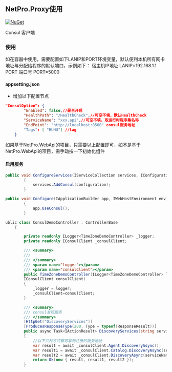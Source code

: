 
## NetPro.Proxy使用
 [![NuGet](https://img.shields.io/nuget/v/NetPro.ConsulClient.svg)](https://nuget.org/packages/NetPro.ConsulClient)

Consul 客户端

### 使用

如在容器中使用，需要配置如下LANIP和PORT环境变量，默认便利本机所有网卡地址与分配给程序的默认端口，示例如下：
宿主机IP地址   LANIP=192.168.1.1
PORT 端口号 PORT=5000

#### appsetting.json 

- 增加以下配置节点
```json
"ConsulOption": {
        "Enabled": false,//是否开启
		"HealthPath": "/HealthCheck",//可空不填，默认HealthCheck
		"ServiceName": "xxx.api",//可空不填，取运行时程序集名称
		"EndPoint": "http://localhost:8500" consul服务地址
        "Tags": [ "HUHU"] //tag
	}
```
如果基于NetPro.WebApi的项目，只需要以上配置即可，如不是基于NetPro.WebApi的项目，需手动按一下初始化组件
#### 启用服务
``` csharp
public void ConfigureServices(IServiceCollection services, IConfiguration configuration = null)
        {
            services.AddConsul(configuration);
        }

public void Configure(IApplicationBuilder app, IWebHostEnvironment env)
        {
            app.UseConsul();
        }
```

```csharp
ublic class ConsulDemoController : ControllerBase
    {

        private readonly ILogger<TimeZoneDemoController> _logger;
        private readonly IConsulClient _consulClient;

        /// <summary>
        /// 
        /// </summary>
        /// <param name="logger"></param>
        /// <param name="consulClient"></param>
        public TimeZoneDemoController(ILogger<TimeZoneDemoController> logger,
        IConsulClient consulClient)
        {
            _logger = logger;
            _consulClient=consulClient;
        }

        /// <summary>
        /// consul发现服务
        /// </summary>
        [HttpGet("DiscoveryServices")]
        [ProducesResponseType(200, Type = typeof(ResponseResult))]
        public async Task<IActionResult> DiscoveryServices(string serviceName = "XXX.API")
        {
            //以下几种方式都可拿到注册的服务地址
            var result = await _consulClient.Agent.DiscoveryAsync();
            var result1 = await _consulClient.Catalog.DiscoveryAsync(serviceName);
            var result2 = await _consulClient.DiscoveryAsync(serviceName);
            return Ok(new { result, result1, result2 });
        }
```
